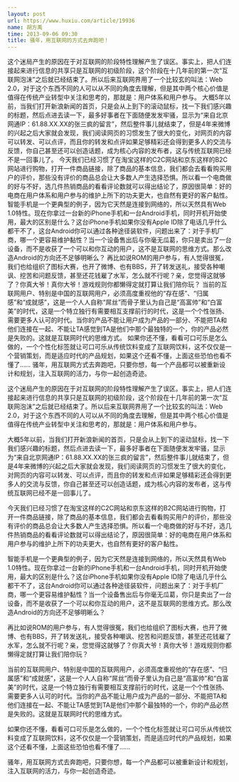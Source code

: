 ```yaml
---
layout: post
url: https://www.huxiu.com/article/19936
name: 胡方禹
time: 2013-09-06 09:30
title: 骚年，用互联网的方式去奔跑吧！
---
```

这个迷局产生的原因在于对互联网的阶段特性理解产生了误区。事实上，把人们连接起来进行信息的共享只是互联网的初级阶段，这个阶段在十几年前的第一次“互联网泡沫”之后就已经结束了。所以后来互联网界用了一个比较玄的叫法：Web 2.0，对于这个东西不同的人可以从不同的角度去理解，但是其中两个核心价值是值得在传统产业转型中关注和思考的，那就是：用户体系和用户参与。 大概5年以前，当我们打开新浪新闻的首页，只是会从上到下的滚动鼠标，找一下我们感兴趣的标题，然后点进去读一下，最多好事者在下面随便发发牢骚，显示为“来自北京网通IP：61.88.XX.XX的张三疯的留言”，然后整件事儿就结束了，但是4年来微博的兴起之后大家就会发现，我们阅读网页的习惯发生了很大的变化，对网页的内容可以转发、可以点评，而且你的转发和点评如果足够精彩还会得到更多人的交流与反馈，你自己甚至还可以创造话题，成为核心内容的发布者，这与传统互联网已经不是一回事儿了。 今天我们已经习惯了在淘宝这样的C2C网站和京东这样的B2C网站进行购物，打开一件商品链接，除了商品的基本信息，我们都会去看看购买用户的评价，那些没有评价的商品总会让大多数人产生选择恐惧。所以看一个电商做的好与不好，选几件热销商品的看看评论数就可以得出结论了，原因很简单：好的电商在用户体系和用户参与的维护上所下的功夫更大，也自然有更好的客户黏性。 智能手机是一个更典型的例子，因为它天然是连接到网络的，所以天然具有Web 1.0特性。现在你拿过一台新的iPhone手机和一台Android手机，同时开机开始使用，最大的区别是什么？这台iPhone手机如果你没有Apple ID除了电话几乎什么都干不了，这台Android你可以通过各种途径装软件，问题出来了：对于手机厂商，哪一个更容易维护黏性？当一个设备售出后与你毫无瓜葛，你只是卖出了一台设备，而不是收获了一个可以和你互动的用户，这不是互联网的思维方式。那么改造Android的方向还不足够明晰么？ 再比如说ROM的用户参与，有人觉得很冤，我们也给组织了图标大赛，也开了微博、也有BBS，开了转发送礼，接受各种嘲讽、挖苦和问题反馈，甚至还花钱雇了水军，怎么就不行呢？亲，您觉得这就够了？你真大爷！真你大爷！游戏规则你都懒得定就打算让我们陪你玩？ 当前的互联网用户、特别是中国的互联网用户，必须高度重视他的“存在感”、“归属感”和“成就感”，这是一个人人自称“屌丝”而骨子里认为自己是“高富帅”和“白富美”的时代，这是一个特立独行有需要相互支撑前行的时代，这是一个个性张扬、需要更多人认可的时代。当你的产品不能让用户成为产品的一部分、不能把TA和他们连接在一起、不能让TA感觉到TA是他们中那个最独特的一个，你的产品必然是失败的。这就是互联网时代的思维方式。 如果你还不懂，看看可口可乐是怎么做的，一个个性化标签就让可口可乐从传统饮料变成了互联网饮料，这不仅仅是一个营销策划，而是适应时代的产品规划，如果这个还看不懂，上面这些恐怕也看不懂了…… 骚年，用互联网方式去奔跑吧，只要你想，每一个产品都可以被重新设计和规划，注入互联网的活力，与你一起创造奇迹。

这个迷局产生的原因在于对互联网的阶段特性理解产生了误区。事实上，把人们连接起来进行信息的共享只是互联网的初级阶段，这个阶段在十几年前的第一次“互联网泡沫”之后就已经结束了。所以后来互联网界用了一个比较玄的叫法：Web 2.0，对于这个东西不同的人可以从不同的角度去理解，但是其中两个核心价值是值得在传统产业转型中关注和思考的，那就是：用户体系和用户参与。

大概5年以前，当我们打开新浪新闻的首页，只是会从上到下的滚动鼠标，找一下我们感兴趣的标题，然后点进去读一下，最多好事者在下面随便发发牢骚，显示为“来自北京网通IP：61.88.XX.XX的张三疯的留言”，然后整件事儿就结束了，但是4年来微博的兴起之后大家就会发现，我们阅读网页的习惯发生了很大的变化，对网页的内容可以转发、可以点评，而且你的转发和点评如果足够精彩还会得到更多人的交流与反馈，你自己甚至还可以创造话题，成为核心内容的发布者，这与传统互联网已经不是一回事儿了。

今天我们已经习惯了在淘宝这样的C2C网站和京东这样的B2C网站进行购物，打开一件商品链接，除了商品的基本信息，我们都会去看看购买用户的评价，那些没有评价的商品总会让大多数人产生选择恐惧。所以看一个电商做的好与不好，选几件热销商品的看看评论数就可以得出结论了，原因很简单：好的电商在用户体系和用户参与的维护上所下的功夫更大，也自然有更好的客户黏性。

智能手机是一个更典型的例子，因为它天然是连接到网络的，所以天然具有Web 1.0特性。现在你拿过一台新的iPhone手机和一台Android手机，同时开机开始使用，最大的区别是什么？这台iPhone手机如果你没有Apple ID除了电话几乎什么都干不了，这台Android你可以通过各种途径装软件，问题出来了：对于手机厂商，哪一个更容易维护黏性？当一个设备售出后与你毫无瓜葛，你只是卖出了一台设备，而不是收获了一个可以和你互动的用户，这不是互联网的思维方式。那么改造Android的方向还不足够明晰么？

再比如说ROM的用户参与，有人觉得很冤，我们也给组织了图标大赛，也开了微博、也有BBS，开了转发送礼，接受各种嘲讽、挖苦和问题反馈，甚至还花钱雇了水军，怎么就不行呢？亲，您觉得这就够了？你真大爷！真你大爷！游戏规则你都懒得定就打算让我们陪你玩？

当前的互联网用户、特别是中国的互联网用户，必须高度重视他的“存在感”、“归属感”和“成就感”，这是一个人人自称“屌丝”而骨子里认为自己是“高富帅”和“白富美”的时代，这是一个特立独行有需要相互支撑前行的时代，这是一个个性张扬、需要更多人认可的时代。当你的产品不能让用户成为产品的一部分、不能把TA和他们连接在一起、不能让TA感觉到TA是他们中那个最独特的一个，你的产品必然是失败的。这就是互联网时代的思维方式。

如果你还不懂，看看可口可乐是怎么做的，一个个性化标签就让可口可乐从传统饮料变成了互联网饮料，这不仅仅是一个营销策划，而是适应时代的产品规划，如果这个还看不懂，上面这些恐怕也看不懂了……

骚年，用互联网方式去奔跑吧，只要你想，每一个产品都可以被重新设计和规划，注入互联网的活力，与你一起创造奇迹。

